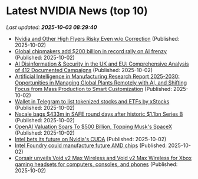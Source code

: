 # Latest NVIDIA News (top 10)
_Last updated: **2025-10-03 08:29:40**_

- [Nvidia and Other High Flyers Risky Even w/o Correction](https://biztoc.com/x/2303c4d0394b1deb) (Published: 2025-10-02)
- [Global chipmakers add $200 billion in record rally on AI frenzy](https://www.bloomberg.com/news/articles/2025-10-02/global-chipmakers-add-200-billion-in-record-rally-on-ai-frenzy) (Published: 2025-10-02)
- [AI Disinformation & Security in the UK and EU: Comprehensive Analysis of 412 Documented Campaigns](https://www.globenewswire.com/news-release/2025/10/02/3160132/28124/en/AI-Disinformation-Security-in-the-UK-and-EU-Comprehensive-Analysis-of-412-Documented-Campaigns.html) (Published: 2025-10-02)
- [Artificial Intelligence in Manufacturing Research Report 2025-2030: Opportunities in Managing Global Plants Remotely with AI, and Shifting Focus from Mass Production to Smart Customization](https://www.globenewswire.com/news-release/2025/10/02/3160128/28124/en/Artificial-Intelligence-in-Manufacturing-Research-Report-2025-2030-Opportunities-in-Managing-Global-Plants-Remotely-with-AI-and-Shifting-Focus-from-Mass-Production-to-Smart-Customi.html) (Published: 2025-10-02)
- [Wallet in Telegram to list tokenized stocks and ETFs by xStocks](https://cointelegraph.com/news/wallet-telegram-tokenized-stocks-etfs-xstocks-kraken) (Published: 2025-10-02)
- [Nscale bags $433m in SAFE round days after historic $1.1bn Series B](https://biztoc.com/x/4d90d468a43fec50) (Published: 2025-10-02)
- [OpenAI Valuation Soars To $500 Billion, Topping Musk's SpaceX](https://www.ndtvprofit.com/business/openai-valuation-soars-to-500-billion-topping-musks-spacex) (Published: 2025-10-02)
- [Intel bets its future on Nvidia's CUDA](https://www.digitimes.com/news/a20251002PD235/intel-partnership-x86-cuda-packaging.html) (Published: 2025-10-02)
- [Intel Foundry could manufacture future AMD chips](https://www.notebookcheck.net/Intel-Foundry-could-manufacture-future-AMD-chips.1129816.0.html) (Published: 2025-10-02)
- [Corsair unveils Void v2 Max Wireless and Void v2 Max Wireless for Xbox gaming headsets for computers, consoles, and phones](https://www.notebookcheck.net/Corsair-unveils-Void-v2-Max-Wireless-and-Void-v2-Max-Wireless-for-Xbox-gaming-headsets-for-computers-consoles-and-phones.1129825.0.html) (Published: 2025-10-02)
